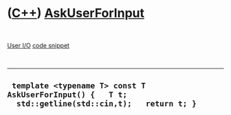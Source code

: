 
 

 

 

 

 

([C++](Cpp.md)) [AskUserForInput](CppAskUserForInput.md)
==========================================================

 

[User I/O](CppUserIo.md) [code snippet](CppCodeSnippets.md)

 

  -------------------------------------------------------------------------------------------------------
  ` template <typename T> const T AskUserForInput() {   T t;   std::getline(std::cin,t);   return t; }`
  -------------------------------------------------------------------------------------------------------

 

 

 

 

 

 

